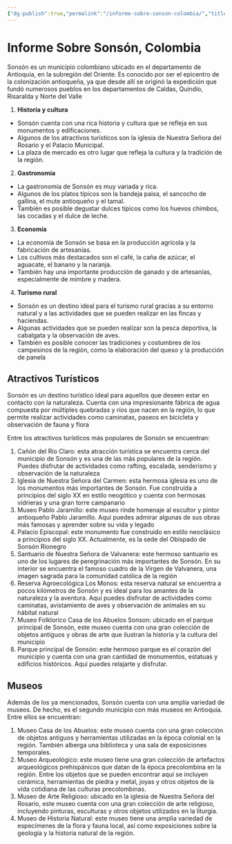 ```yaml
---
{"dg-publish":true,"permalink":"/informe-sobre-sonson-colombia/","title":"Informe Sobre Sonsón, Colombia","tags":["Pensamiento,"],"noteIcon":"","created":"2023-05-05T09:47:33.004-05:00","updated":"2023-05-05T10:01:16.914-05:00"}
---
```



# Informe Sobre Sonsón, Colombia

Sonsón es un municipio colombiano ubicado en el departamento de Antioquia, en la subregión del Oriente. Es conocido por ser el epicentro de la colonización antioqueña, ya que desde allí se originó la expedición que fundó numerosos pueblos en los departamentos de Caldas, Quindío, Risaralda y Norte del Valle 

1. **Historia y cultura**

- Sonsón cuenta con una rica historia y cultura que se refleja en sus monumentos y edificaciones.
- Algunos de los atractivos turísticos son la iglesia de Nuestra Señora del Rosario y el Palacio Municipal.
- La plaza de mercado es otro lugar que refleja la cultura y la tradición de la región.

2. **Gastronomía**

- La gastronomía de Sonsón es muy variada y rica.
- Algunos de los platos típicos son la bandeja paisa, el sancocho de gallina, el mute antioqueño y el tamal.
- También es posible degustar dulces típicos como los huevos chimbos, las cocadas y el dulce de leche.

3. **Economía**

- La economía de Sonsón se basa en la producción agrícola y la fabricación de artesanías.
- Los cultivos más destacados son el café, la caña de azúcar, el aguacate, el banano y la naranja.
- También hay una importante producción de ganado y de artesanías, especialmente de mimbre y madera.

4. **Turismo rural**

- Sonsón es un destino ideal para el turismo rural gracias a su entorno natural y a las actividades que se pueden realizar en las fincas y haciendas.
- Algunas actividades que se pueden realizar son la pesca deportiva, la cabalgata y la observación de aves.
- También es posible conocer las tradiciones y costumbres de los campesinos de la región, como la elaboración del queso y la producción de panela

## Atractivos Turísticos

Sonsón es un destino turístico ideal para aquellos que deseen estar en contacto con la naturaleza. Cuenta con una impresionante fábrica de agua compuesta por múltiples quebradas y ríos que nacen en la región, lo que permite realizar actividades como caminatas, paseos en bicicleta y observación de fauna y flora

Entre los atractivos turísticos más populares de Sonsón se encuentran:

1. Cañón del Río Claro: esta atracción turística se encuentra cerca del municipio de Sonsón y es una de las más populares de la región. Puedes disfrutar de actividades como rafting, escalada, senderismo y observación de la naturaleza 
2. Iglesia de Nuestra Señora del Carmen: esta hermosa iglesia es uno de los monumentos más importantes de Sonsón. Fue construida a principios del siglo XX en estilo neogótico y cuenta con hermosas vidrieras y una gran torre campanario
3. Museo Pablo Jaramillo: este museo rinde homenaje al escultor y pintor antioqueño Pablo Jaramillo. Aquí puedes admirar algunas de sus obras más famosas y aprender sobre su vida y legado 
4. Palacio Episcopal: este monumento fue construido en estilo neoclásico a principios del siglo XX. Actualmente, es la sede del Obispado de Sonsón Rionegro
5. Santuario de Nuestra Señora de Valvanera: este hermoso santuario es uno de los lugares de peregrinación más importantes de Sonsón. En su interior se encuentra el famoso cuadro de la Virgen de Valvanera, una imagen sagrada para la comunidad católica de la región 
6. Reserva Agroecológica Los Monos: esta reserva natural se encuentra a pocos kilómetros de Sonsón y es ideal para los amantes de la naturaleza y la aventura. Aquí puedes disfrutar de actividades como caminatas, avistamiento de aves y observación de animales en su hábitat natural
7. Museo Folklorico Casa de los Abuelos Sonson: ubicado en el parque principal de Sonsón, este museo cuenta con una gran colección de objetos antiguos y obras de arte que ilustran la historia y la cultura del municipio
8. Parque principal de Sonsón: este hermoso parque es el corazón del municipio y cuenta con una gran cantidad de monumentos, estatuas y edificios históricos. Aquí puedes relajarte y disfrutar.

## Museos

Además de los ya mencionados, Sonsón cuenta con una amplia variedad de museos. De hecho, es el segundo municipio con más museos en Antioquia. Entre ellos se encuentran:

1. Museo Casa de los Abuelos: este museo cuenta con una gran colección de objetos antiguos y herramientas utilizadas en la época colonial en la región. También alberga una biblioteca y una sala de exposiciones temporales.
2. Museo Arqueológico: este museo tiene una gran colección de artefactos arqueológicos prehispánicos que datan de la época precolombina en la región. Entre los objetos que se pueden encontrar aquí se incluyen cerámica, herramientas de piedra y metal, joyas y otros objetos de la vida cotidiana de las culturas precolombinas.
3. Museo de Arte Religioso: ubicado en la iglesia de Nuestra Señora del Rosario, este museo cuenta con una gran colección de arte religioso, incluyendo pinturas, esculturas y otros objetos utilizados en la liturgia.
4. Museo de Historia Natural: este museo tiene una amplia variedad de especímenes de la flora y fauna local, así como exposiciones sobre la geología y la historia natural de la región.
